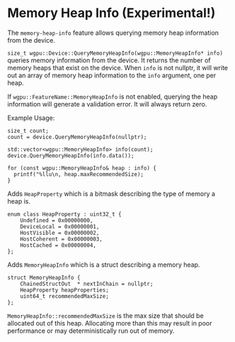 # Memory Heap Info (Experimental!)

The `memory-heap-info` feature allows querying memory heap information from the device.

`size_t wgpu::Device::QueryMemoryHeapInfo(wgpu::MemoryHeapInfo* info)` queries memory information from the device.
It returns the number of memory heaps that exist on the device.
When `info` is not nullptr, it will write out an array of memory heap information to the `info` argument, one per heap.

If `wgpu::FeatureName::MemoryHeapInfo` is not enabled, querying the heap information will generate a validation error.
It will always return zero.

Example Usage:
```
size_t count;
count = device.QueryMemoryHeapInfo(nullptr);

std::vector<wgpu::MemoryHeapInfo> info(count);
device.QueryMemoryHeapInfo(info.data());

for (const wgpu::MemoryHeapInfo& heap : info) {
  printf("%llu\n, heap.maxRecommendedSize);
}
```

Adds `HeapProperty` which is a bitmask describing the type of memory a heap is.
```
enum class HeapProperty : uint32_t {
    Undefined = 0x00000000,
    DeviceLocal = 0x00000001,
    HostVisible = 0x00000002,
    HostCoherent = 0x00000003,
    HostCached = 0x00000004,
};
```

Adds `MemoryHeapInfo` which is a struct describing a memory heap.
```
struct MemoryHeapInfo {
    ChainedStructOut  * nextInChain = nullptr;
    HeapProperty heapProperties;
    uint64_t recommendedMaxSize;
};
```

`MemoryHeapInfo::recommendedMaxSize` is the max size that should be allocated out of this heap. Allocating more than this may result in poor performance or may deterministically run out of memory.

